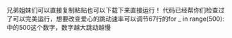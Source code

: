 兄弟姐妹们可以直接复制粘贴也可以下载下来直接运行！
  代码已经帮你们检查过了可以完美运行，想要改变爱心的跳动速率可以调节67行的for _ in range(500):中的500这个数字，数字越大跳动越慢
